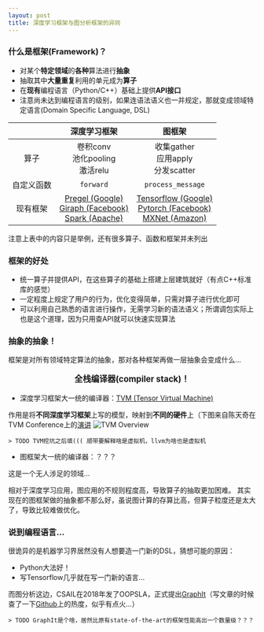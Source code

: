 ```yaml
---
layout: post
title: 深度学习框架与图分析框架的异同
---
```


### 什么是框架(Framework)？
* 对某个**特定领域**的**各种**算法进行**抽象**
* 抽取其中**大量重复**利用的单元成为**算子**
* 在**现有**编程语言（Python/C++）基础上提供**API接口**
* 注意尚未达到编程语言的级别，如果连语法语义也一并规定，那就变成领域特定语言(Domain Specific Language, DSL)

<!--more-->

| | 深度学习框架 | 图框架 |
| :---: | :---: | :---: |
| 算子 | 卷积conv<br/>池化pooling<br/>激活relu | 收集gather<br/>应用apply<br/>分发scatter |
| 自定义函数 | `forward` | `process_message` |
| 现有框架 | [Pregel (Google)](https://kowshik.github.io/JPregel/)<br/> [Giraph (Facebook)](http://giraph.apache.org/)<br/> [Spark (Apache)](https://spark.apache.org/graphx/) | [Tensorflow (Google)](https://www.tensorflow.org/)<br/> [Pytorch (Facebook)](https://pytorch.org/)<br/> [MXNet (Amazon)](https://mxnet.apache.org/) |

注意上表中的内容只是举例，还有很多算子、函数和框架并未列出

### 框架的好处
* 统一算子并提供API，在这些算子的基础上搭建上层建筑就好（有点C++标准库的感觉）
* 一定程度上规定了用户的行为，优化变得简单，只需对算子进行优化即可
* 可以利用自己熟悉的语言进行操作，无需学习新的语法语义；所谓调包实际上也是这个道理，因为只用查API就可以快速实现算法

### 抽象的抽象！
框架是对所有领域特定算法的抽象，那对各种框架再做一层抽象会变成什么...

<center><b><p style="font-size:120%">全栈编译器(compiler stack)！</p></b></center>


* 深度学习框架大一统的编译器：[TVM (Tensor Virtual Machine)](https://tvm.ai/)

作用是将**不同深度学习框架**上写的模型，映射到**不同的硬件**上（下图来自陈天奇在TVM Conference上的[演讲](https://sampl.cs.washington.edu/tvmconf/slides/Tianqi-Chen-TVM-Stack-Overview.pdf)
![TVM Overview]({{"/assets/images/TVM/TVM-Compiler-Stack.PNG"|absolute_url}})

<!-- 训练好的模型(model)，需要具体实施到硬件上跑推断(inference)，那么怎么实现这些操作就显得十分关键 -->
<!-- 图层面（粗粒度）的优化和算子（细粒度）的优化 -->

	> TODO TVM挖坑之后填((( 顺带要解释啥是虚拟机，llvm为啥也是虚拟机

* 图框架大一统的编译器：？？？

这是一个无人涉足的领域...

相对于深度学习应用，图应用的不规则程度高，导致算子的抽取更加困难。
其实现在的图框架做的抽象都不那么好，虽说图计算的存算比高，但算子粒度还是太大了，导致比较难做优化。

### 说到编程语言...
很诡异的是机器学习界居然没有人想要造一门新的DSL，猜想可能的原因：
* Python大法好！
* 写Tensorflow几乎就在写一门新的语言...

而图分析这边，CSAIL在2018年发了OOPSLA，正式提出[GraphIt](http://graphit-lang.org/)（写文章的时候查了一下[Github](https://github.com/GraphIt-DSL/graphit)上的热度，似乎有点火...）

	> TODO GraphIt是个啥，居然比原有state-of-the-art的框架性能高出一个数量级？？？

<!-- 新的编程语言/IR的好处
* 规范用户行为
* 更好进行编译优化 -->